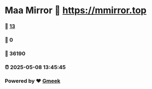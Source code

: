 # Maa Mirror :link: https://mmirror.top 
### :page_facing_up: [13](https://mmirror.top/tag.html) 
### :speech_balloon: 0 
### :hibiscus: 36190 
### :alarm_clock: 2025-05-08 13:45:45 
### Powered by :heart: [Gmeek](https://github.com/Meekdai/Gmeek)
